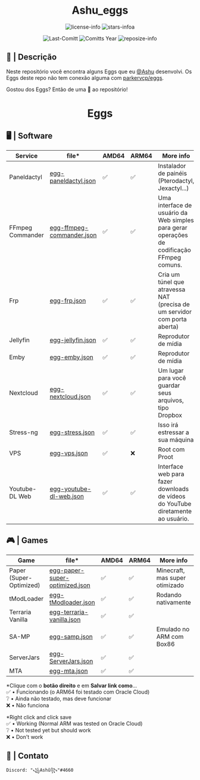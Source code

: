 <div align="center">

# Ashu_eggs

![license-info](https://img.shields.io/github/license/Ashu11-A/Ashu_eggs?logo=gnu&style=for-the-badge&colorA=302D41&colorB=f9e2af&logoColor=f9e2af)
![stars-infoa](https://img.shields.io/github/stars/Ashu11-A/Ashu_eggs?colorA=302D41&colorB=f9e2af&style=for-the-badge)

![Last-Comitt](https://img.shields.io/github/last-commit/Ashu11-A/Ashu_eggs?style=for-the-badge&colorA=302D41&colorB=b4befe)
![Comitts Year](https://img.shields.io/github/commit-activity/y/Ashu11-A/Ashu_eggs?style=for-the-badge&colorA=302D41&colorB=f9e2af&logoColor=f9e2af)
![reposize-info](https://img.shields.io/github/repo-size/Ashu11-A/Ashu_eggs?style=for-the-badge&colorA=302D41&colorB=90dceb)

</div>
<div align="left">

## 📃 | Descrição

Neste repositório você encontra alguns Eggs que eu [@Ashu](https://github.com/Ashu11-A) desenvolvi.
Os Eggs deste repo não tem conexão alguma com [parkervcp/eggs](https://github.com/parkervcp/eggs).

Gostou dos Eggs? Então de uma 🌟 ao repositório!

</div>
<div align="center">

# Eggs

</div>

## 🖥 | Software
| Service | file* | AMD64 | ARM64 | More info |
|--|--|--|--|--|
| Paneldactyl | [egg-paneldactyl.json](https://github.com/Ashu11-A/Ashu_eggs/raw/main/egg-paneldactyl.json) | ✅ | ✅ | Instalador de painéis (Pterodactyl, Jexactyl...)
| FFmpeg Commander | [egg-ffmpeg-commander.json](https://github.com/Ashu11-A/Ashu_eggs/raw/main/egg-ffmpeg-commander.json) | ✅ | ✅ | Uma interface de usuário da Web simples para gerar operações de codificação FFmpeg comuns.
| Frp | [egg-frp.json](https://github.com/Ashu11-A/Ashu_eggs/raw/main/egg-frp.json) | ✅ | ✅ | Cria um túnel que atravessa NAT (precisa de um servidor com porta aberta)
| Jellyfin | [egg-jellyfin.json](https://github.com/Ashu11-A/Ashu_eggs/raw/main/egg-jellyfin.json) | ✅ | ✅ | Reprodutor de mídia
| Emby | [egg-emby.json](https://github.com/Ashu11-A/Ashu_eggs/raw/main/egg-emby.json) | ✅ | ✅ | Reprodutor de mídia
| Nextcloud | [egg-nextcloud.json](https://github.com/Ashu11-A/Ashu_eggs/raw/main/egg-nextcloud.json) | ✅ | ✅ | Um lugar para você guardar seus arquivos, tipo Dropbox
| Stress-ng | [egg-stress.json](https://github.com/Ashu11-A/Ashu_eggs/raw/main/egg-stress.json) | ✅ | ✅ | Isso irá estressar a sua máquina
| VPS | [egg-vps.json](https://github.com/Ashu11-A/Ashu_eggs/raw/main/egg-vps.json) | ✅ | ❌ | Root com Proot
| Youtube-DL Web | [egg-youtube-dl-web.json](https://github.com/Ashu11-A/Ashu_eggs/raw/main/egg-youtube-dl-web.json) | ✅ | ✅ | Interface web para fazer downloads de vídeos do YouTube diretamente ao usuário.

## 🎮 | Games
| Game | file* | AMD64 | ARM64 | More info |
|--|--|--|--|--|
| Paper (Super-Optimized) | [egg-paper-super-optimized.json](https://github.com/Ashu11-A/Ashu_eggs/raw/main/egg-paper-super-optimized.json) | ✅ | ✅ | Minecraft, mas super otimizado
| tModLoader | [egg-tModloader.json](https://github.com/Ashu11-A/Ashu_eggs/raw/main/egg-tModloader.json) | ✅ | ✅ |Rodando nativamente
| Terraria Vanilla | [egg-terraria-vanilla.json](https://github.com/Ashu11-A/Ashu_eggs/raw/main/egg-terraria-vanilla.json) | ✅ | ✅ |
| SA-MP | [egg-samp.json](https://github.com/Ashu11-A/Ashu_eggs/raw/main/egg-samp.json) | ✅ | ✅ |Emulado no ARM com Box86
| ServerJars | [egg-ServerJars.json](https://github.com/Ashu11-A/Ashu_eggs/raw/main/egg-ServerJars.json) | ✅ | ✅ |
| MTA | [egg-mta.json](https://github.com/Ashu11-A/Ashu_eggs/raw/main/egg-mta.json) | ✅ | ✅ |

*Clique com o **botão direito** e em **Salvar link como**...   
✅ • Funcionando (o ARM64 foi testado com Oracle Cloud)   
❔ • Ainda não testado, mas deve funcionar   
❌ • Não funciona   

*Right click and click save  
✅ • Working (Normal ARM was tested on Oracle Cloud)  
❔ • Not tested yet but should work  
❌ • Don't work 

## 📁 | Contato

```Discord: "꧁Ashû꧂"#4660```

